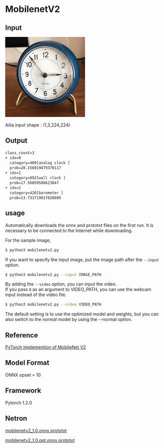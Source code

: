 # MobilenetV2

## Input

![Input](clock.jpg)

Ailia input shape : (1,3,224,224)  

## Output
```
class_count=3
+ idx=0
  category=409[analog clock ]
  prob=20.156919479370117
+ idx=1
  category=892[wall clock ]
  prob=17.56859588623047
+ idx=2
  category=426[barometer ]
  prob=13.731719017028809
```

## usage
Automatically downloads the onnx and prototxt files on the first run.
It is necessary to be connected to the Internet while downloading.

For the sample image,
``` bash
$ python3 mobilenetv2.py
```

If you want to specify the input image, put the image path after the `--input` option.  
```bash
$ python3 mobilenetv2.py --input IMAGE_PATH
```

By adding the `--video` option, you can input the video.   
If you pass `0` as an argument to VIDEO_PATH, you can use the webcam input instead of the video file.
```bash
$ python3 mobilenetv2.py --video VIDEO_PATH
```

The default setting is to use the optimized model and weights, but you can also switch to the normal model by using the --normal option.

## Reference

[PyTorch Implemention of MobileNet V2](https://github.com/d-li14/mobilenetv2.pytorch)

## Model Format

ONNX opset = 10

## Framework

Pytorch 1.2.0

## Netron

[mobilenetv2_1.0.onnx.prototxt](https://lutzroeder.github.io/netron/?url=https://storage.googleapis.com/ailia-models/mobilenetv2/mobilenetv2_1.0.onnx.prototxt)

[mobilenetv2_1.0.opt.onnx.prototxt](https://lutzroeder.github.io/netron/?url=https://storage.googleapis.com/ailia-models/mobilenetv2/mobilenetv2_1.0.opt.onnx.prototxt)
